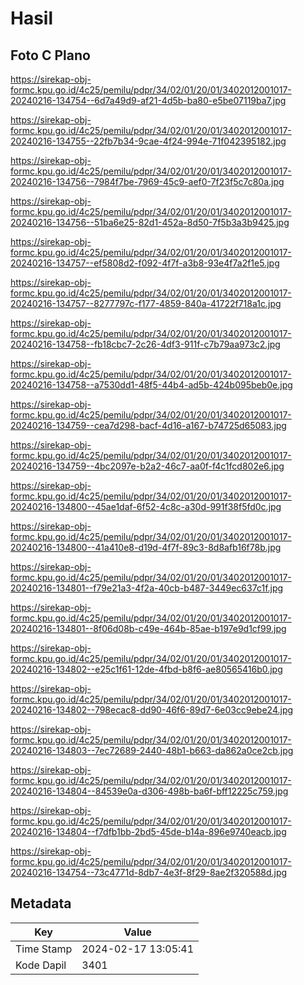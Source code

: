 # Hasil

## Foto C Plano

https://sirekap-obj-formc.kpu.go.id/4c25/pemilu/pdpr/34/02/01/20/01/3402012001017-20240216-134754--6d7a49d9-af21-4d5b-ba80-e5be07119ba7.jpg

https://sirekap-obj-formc.kpu.go.id/4c25/pemilu/pdpr/34/02/01/20/01/3402012001017-20240216-134755--22fb7b34-9cae-4f24-994e-71f042395182.jpg

https://sirekap-obj-formc.kpu.go.id/4c25/pemilu/pdpr/34/02/01/20/01/3402012001017-20240216-134756--7984f7be-7969-45c9-aef0-7f23f5c7c80a.jpg

https://sirekap-obj-formc.kpu.go.id/4c25/pemilu/pdpr/34/02/01/20/01/3402012001017-20240216-134756--51ba6e25-82d1-452a-8d50-7f5b3a3b9425.jpg

https://sirekap-obj-formc.kpu.go.id/4c25/pemilu/pdpr/34/02/01/20/01/3402012001017-20240216-134757--ef5808d2-f092-4f7f-a3b8-93e4f7a2f1e5.jpg

https://sirekap-obj-formc.kpu.go.id/4c25/pemilu/pdpr/34/02/01/20/01/3402012001017-20240216-134757--8277797c-f177-4859-840a-41722f718a1c.jpg

https://sirekap-obj-formc.kpu.go.id/4c25/pemilu/pdpr/34/02/01/20/01/3402012001017-20240216-134758--fb18cbc7-2c26-4df3-911f-c7b79aa973c2.jpg

https://sirekap-obj-formc.kpu.go.id/4c25/pemilu/pdpr/34/02/01/20/01/3402012001017-20240216-134758--a7530dd1-48f5-44b4-ad5b-424b095beb0e.jpg

https://sirekap-obj-formc.kpu.go.id/4c25/pemilu/pdpr/34/02/01/20/01/3402012001017-20240216-134759--cea7d298-bacf-4d16-a167-b74725d65083.jpg

https://sirekap-obj-formc.kpu.go.id/4c25/pemilu/pdpr/34/02/01/20/01/3402012001017-20240216-134759--4bc2097e-b2a2-46c7-aa0f-f4c1fcd802e6.jpg

https://sirekap-obj-formc.kpu.go.id/4c25/pemilu/pdpr/34/02/01/20/01/3402012001017-20240216-134800--45ae1daf-6f52-4c8c-a30d-991f38f5fd0c.jpg

https://sirekap-obj-formc.kpu.go.id/4c25/pemilu/pdpr/34/02/01/20/01/3402012001017-20240216-134800--41a410e8-d19d-4f7f-89c3-8d8afb16f78b.jpg

https://sirekap-obj-formc.kpu.go.id/4c25/pemilu/pdpr/34/02/01/20/01/3402012001017-20240216-134801--f79e21a3-4f2a-40cb-b487-3449ec637c1f.jpg

https://sirekap-obj-formc.kpu.go.id/4c25/pemilu/pdpr/34/02/01/20/01/3402012001017-20240216-134801--8f06d08b-c49e-464b-85ae-b197e9d1cf99.jpg

https://sirekap-obj-formc.kpu.go.id/4c25/pemilu/pdpr/34/02/01/20/01/3402012001017-20240216-134802--e25c1f61-12de-4fbd-b8f6-ae80565416b0.jpg

https://sirekap-obj-formc.kpu.go.id/4c25/pemilu/pdpr/34/02/01/20/01/3402012001017-20240216-134802--798ecac8-dd90-46f6-89d7-6e03cc9ebe24.jpg

https://sirekap-obj-formc.kpu.go.id/4c25/pemilu/pdpr/34/02/01/20/01/3402012001017-20240216-134803--7ec72689-2440-48b1-b663-da862a0ce2cb.jpg

https://sirekap-obj-formc.kpu.go.id/4c25/pemilu/pdpr/34/02/01/20/01/3402012001017-20240216-134804--84539e0a-d306-498b-ba6f-bff12225c759.jpg

https://sirekap-obj-formc.kpu.go.id/4c25/pemilu/pdpr/34/02/01/20/01/3402012001017-20240216-134804--f7dfb1bb-2bd5-45de-b14a-896e9740eacb.jpg

https://sirekap-obj-formc.kpu.go.id/4c25/pemilu/pdpr/34/02/01/20/01/3402012001017-20240216-134754--73c4771d-8db7-4e3f-8f29-8ae2f320588d.jpg


## Metadata

| Key        | Value               |
| ---------- | ------------------- |
| Time Stamp | 2024-02-17 13:05:41 |
| Kode Dapil | 3401                |



